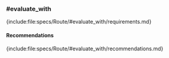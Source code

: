 ### #evaluate_with

{include:file:specs/Route/#evaluate_with/requirements.md}

#### Recommendations

{include:file:specs/Route/#evaluate_with/recommendations.md}
